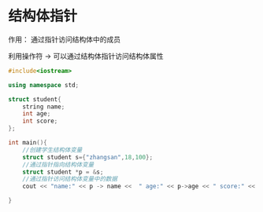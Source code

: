 # 结构体指针

作用： 通过指针访问结构体中的成员

利用操作符 -> 可以通过结构体指针访问结构体属性

```cpp
#include<iostream>

using namespace std;

struct student{
    string name;
    int age;
    int score;
};

int main(){
    //创建学生结构体变量
    struct student s={"zhangsan",18,100};
    //通过指针指向结构体变量
    struct student *p = &s;
    //通过指针访问结构体变量中的数据
    cout << "name:" << p -> name <<  " age:" << p->age << " score:" << p->score <<endl;

}
```
